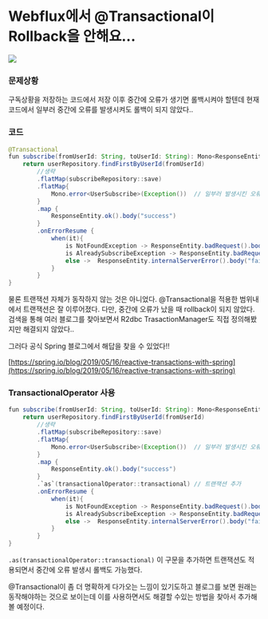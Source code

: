 # Webflux에서 @Transactional이 Rollback을 안해요...

![](https://velog.velcdn.com/images/van1164/post/913af02b-5d45-4daf-90cc-dbf2cce2e8b9/image.png)

### 문제상황 <a href="#undefined" id="undefined"></a>

구독상황을 저장하는 코드에서 저장 이후 중간에 오류가 생기면 롤백시켜야 할텐데 현재 코드에서 일부러 중간에 오류를 발생시켜도 롤백이 되지 않았다..

### 코드 <a href="#undefined" id="undefined"></a>

```java
@Transactional
fun subscribe(fromUserId: String, toUserId: String): Mono<ResponseEntity<String>> {
    return userRepository.findFirstByUserId(fromUserId)
        //생략
        .flatMap(subscribeRepository::save)
        .flatMap{
            Mono.error<UserSubscribe>(Exception())  // 일부러 발생시킨 오류
        }
        .map {
            ResponseEntity.ok().body("success")
        }
        .onErrorResume {
            when(it){
                is NotFoundException -> ResponseEntity.badRequest().body("존재하지 않는 User").toMono()
                is AlreadySubscribeException -> ResponseEntity.badRequest().body("이미 구독 중").toMono()
                else ->  ResponseEntity.internalServerError().body("fail").toMono()
            }
        }
}
```

물론 트랜잭션 자체가 동작하지 않는 것은 아니었다. @Transactional을 적용한 범위내에서 트랜잭션은 잘 이루어졌다. 다만, 중간에 오류가 났을 때 rollback이 되지 않았다. 검색을 통해 여러 블로그를 찾아보면서 R2dbc TrasactionManager도 직접 정의해봤지만 해결되지 않았다..

그러다 공식 Spring 블로그에서 해답을 찾을 수 있었다!!

[https://spring.io/blog/2019/05/16/reactive-transactions-with-spring](https://spring.io/blog/2019/05/16/reactive-transactions-with-spring)

### TransactionalOperator 사용 <a href="#transactionaloperator" id="transactionaloperator"></a>

```java
fun subscribe(fromUserId: String, toUserId: String): Mono<ResponseEntity<String>> {
    return userRepository.findFirstByUserId(fromUserId)
        //생략
        .flatMap(subscribeRepository::save)
        .flatMap{
            Mono.error<UserSubscribe>(Exception())  // 일부러 발생시킨 오류
        }
        .map {
            ResponseEntity.ok().body("success")
        }
        .`as`(transactionalOperator::transactional) // 트랜잭션 추가
        .onErrorResume {
            when(it){
                is NotFoundException -> ResponseEntity.badRequest().body("존재하지 않는 User").toMono()
                is AlreadySubscribeException -> ResponseEntity.badRequest().body("이미 구독 중").toMono()
                else ->  ResponseEntity.internalServerError().body("fail").toMono()
            }
        }
}
```

`.as(transactionalOperator::transactional)` 이 구문을 추가하면 트랜잭션도 적용되면서 중간에 오류 발생시 롤백도 가능했다.

@Transactional이 좀 더 명확하게 다가오는 느낌이 있기도하고 블로그를 보면 원래는 동작해야하는 것으로 보이는데 이를 사용하면서도 해결할 수있는 방법을 찾아서 추가해볼 예정이다.
